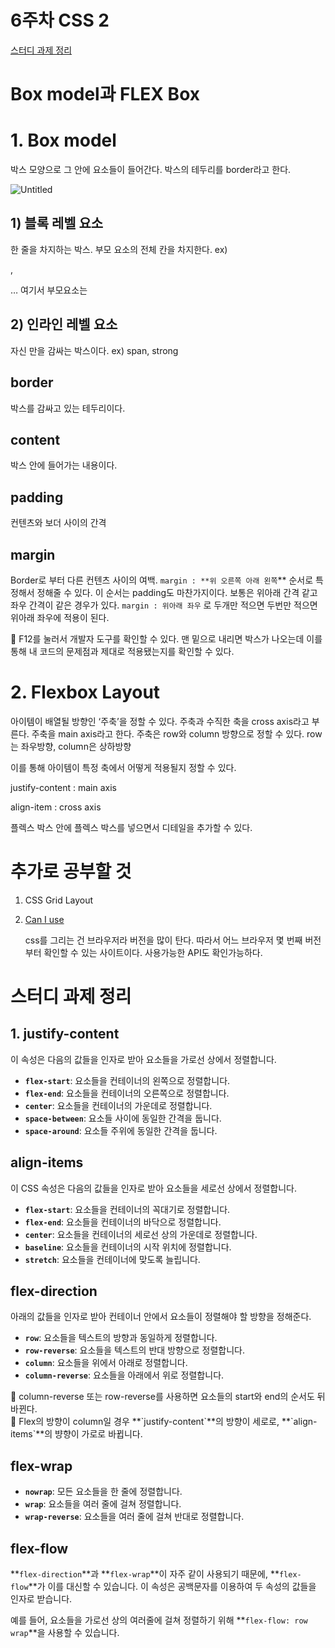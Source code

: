 # 6주차 CSS 2

[스터디 과제 정리](https://www.notion.so/c8d9a43b1d3f4a31b91d02871fff6054)

# Box model과 FLEX Box

# 1. Box model

박스 모양으로 그 안에 요소들이 들어간다. 박스의 테두리를 border라고 한다. 

![Untitled](https://user-images.githubusercontent.com/122248815/236780796-2a5e8cf7-c887-49cc-a94b-234d1b5d9f2c.png)

## 1) 블록 레벨 요소

한 줄을 차지하는 박스. 부모 요소의 전체 칸을 차지한다. ex) <div>, <p> … 여기서 부모요소는 <head>

## 2) 인라인 레벨 요소

자신 만을 감싸는 박스이다. ex) span, strong

## border

박스를 감싸고 있는 테두리이다.

## content

박스 안에 들어가는 내용이다.

## padding

컨텐츠와 보더 사이의 간격

## margin

Border로 부터 다른 컨텐츠 사이의 여백. `margin : **위 오른쪽 아래 왼쪽`** 순서로 특정해서 정해줄 수 있다. 
이 순서는 padding도 마찬가지이다. 보통은 위아래 간격 같고 좌우 간격이 같은 경우가 있다.
`margin : 위아래 좌우` 로 두개만 적으면 두번만 적으면 위아래 좌우에 적용이 된다.

<aside>
📌 F12를 눌러서 개발자 도구를 확인할 수 있다. 맨 밑으로 내리면 박스가 나오는데 이를 통해 내 코드의 
문제점과 제대로 적용됐는지를 확인할 수 있다.

</aside>

# 2. Flexbox Layout

아이템이 배열될 방향인 ‘주축’을 정할 수 있다. 주축과 수직한 축을 cross axis라고 부른다. 주축을 main axis라고 한다. 주축은 row와 column 방향으로 정할 수 있다. row는 좌우방향, column은 상하방향

이를 통해 아이템이 특정 축에서 어떻게 적용될지 정할 수 있다. 

justify-content : main axis

align-item : cross axis

플렉스 박스 안에 플렉스 박스를 넣으면서 디테일을 추가할 수 있다.

# 추가로 공부할 것

1. CSS Grid Layout
2. [Can I use](https://caniuse.com/)
    
    css를 그리는 건 브라우저라 버전을 많이 탄다. 따라서 어느 브라우저 몇 번째 버전부터 확인할 수 있는 
    사이트이다. 사용가능한 API도 확인가능하다.

# 스터디 과제 정리

## 1. justify-content

이 속성은 다음의 값들을 인자로 받아 요소들을 가로선 상에서 정렬합니다.

- **`flex-start`**: 요소들을 컨테이너의 왼쪽으로 정렬합니다.
- **`flex-end`**: 요소들을 컨테이너의 오른쪽으로 정렬합니다.
- **`center`**: 요소들을 컨테이너의 가운데로 정렬합니다.
- **`space-between`**: 요소들 사이에 동일한 간격을 둡니다.
- **`space-around`**: 요소들 주위에 동일한 간격을 둡니다.

## align-items

이 CSS 속성은 다음의 값들을 인자로 받아 요소들을 세로선 상에서 정렬합니다.

- **`flex-start`**: 요소들을 컨테이너의 꼭대기로 정렬합니다.
- **`flex-end`**: 요소들을 컨테이너의 바닥으로 정렬합니다.
- **`center`**: 요소들을 컨테이너의 세로선 상의 가운데로 정렬합니다.
- **`baseline`**: 요소들을 컨테이너의 시작 위치에 정렬합니다.
- **`stretch`**: 요소들을 컨테이너에 맞도록 늘립니다.

## flex-direction

아래의 값들을 인자로 받아 컨테이너 안에서 요소들이 정렬해야 할 방향을 정해준다.

- **`row`**: 요소들을 텍스트의 방향과 동일하게 정렬합니다.
- **`row-reverse`**: 요소들을 텍스트의 반대 방향으로 정렬합니다.
- **`column`**: 요소들을 위에서 아래로 정렬합니다.
- **`column-reverse`**: 요소들을 아래에서 위로 정렬합니다.

<aside>
📌 column-reverse 또는 row-reverse를 사용하면 요소들의 start와 end의 순서도 뒤바뀐다.

</aside>

<aside>
📌 Flex의 방향이 column일 경우 **`justify-content`**의 방향이 세로로, **`align-items`**의 뱡향이 가로로 바뀝니다.

</aside>

## flex-wrap

- **`nowrap`**: 모든 요소들을 한 줄에 정렬합니다.
- **`wrap`**: 요소들을 여러 줄에 걸쳐 정렬합니다.
- **`wrap-reverse`**: 요소들을 여러 줄에 걸쳐 반대로 정렬합니다.

## flex-flow

**`flex-direction`**과 **`flex-wrap`**이 자주 같이 사용되기 때문에, **`flex-flow`**가 이를 대신할 수 있습니다. 이 속성은 공백문자를 이용하여 두 속성의 값들을 인자로 받습니다.

예를 들어, 요소들을 가로선 상의 여러줄에 걸쳐 정렬하기 위해 **`flex-flow: row wrap`**을 사용할 수 있습니다.